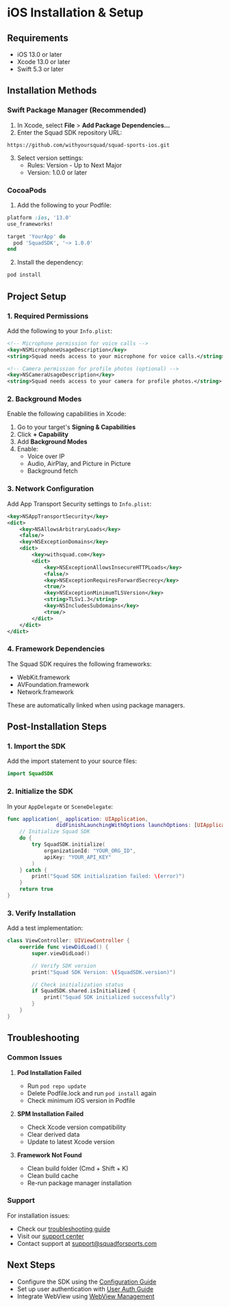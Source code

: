 # iOS Installation & Setup

## Requirements

- iOS 13.0 or later
- Xcode 13.0 or later
- Swift 5.3 or later

## Installation Methods

### Swift Package Manager (Recommended)

1. In Xcode, select **File** > **Add Package Dependencies...**
2. Enter the Squad SDK repository URL:

```
https://github.com/withyoursquad/squad-sports-ios.git
```

3. Select version settings:
   - Rules: Version - Up to Next Major
   - Version: 1.0.0 or later

### CocoaPods

1. Add the following to your Podfile:

```ruby
platform :ios, '13.0'
use_frameworks!

target 'YourApp' do
  pod 'SquadSDK', '~> 1.0.0'
end
```

2. Install the dependency:

```bash
pod install
```

## Project Setup

### 1. Required Permissions

Add the following to your `Info.plist`:

```xml
<!-- Microphone permission for voice calls -->
<key>NSMicrophoneUsageDescription</key>
<string>Squad needs access to your microphone for voice calls.</string>

<!-- Camera permission for profile photos (optional) -->
<key>NSCameraUsageDescription</key>
<string>Squad needs access to your camera for profile photos.</string>
```

### 2. Background Modes

Enable the following capabilities in Xcode:

1. Go to your target's **Signing & Capabilities**
2. Click **+ Capability**
3. Add **Background Modes**
4. Enable:
   - Voice over IP
   - Audio, AirPlay, and Picture in Picture
   - Background fetch

### 3. Network Configuration

Add App Transport Security settings to `Info.plist`:

```xml
<key>NSAppTransportSecurity</key>
<dict>
    <key>NSAllowsArbitraryLoads</key>
    <false/>
    <key>NSExceptionDomains</key>
    <dict>
        <key>withsquad.com</key>
        <dict>
            <key>NSExceptionAllowsInsecureHTTPLoads</key>
            <false/>
            <key>NSExceptionRequiresForwardSecrecy</key>
            <true/>
            <key>NSExceptionMinimumTLSVersion</key>
            <string>TLSv1.3</string>
            <key>NSIncludesSubdomains</key>
            <true/>
        </dict>
    </dict>
</dict>
```

### 4. Framework Dependencies

The Squad SDK requires the following frameworks:

- WebKit.framework
- AVFoundation.framework
- Network.framework

These are automatically linked when using package managers.

## Post-Installation Steps

### 1. Import the SDK

Add the import statement to your source files:

```swift
import SquadSDK
```

### 2. Initialize the SDK

In your `AppDelegate` or `SceneDelegate`:

```swift
func application(_ application: UIApplication,
                didFinishLaunchingWithOptions launchOptions: [UIApplication.LaunchOptionsKey: Any]?) -> Bool {
    // Initialize Squad SDK
    do {
        try SquadSDK.initialize(
            organizationId: "YOUR_ORG_ID",
            apiKey: "YOUR_API_KEY"
        )
    } catch {
        print("Squad SDK initialization failed: \(error)")
    }
    return true
}
```

### 3. Verify Installation

Add a test implementation:

```swift
class ViewController: UIViewController {
    override func viewDidLoad() {
        super.viewDidLoad()

        // Verify SDK version
        print("Squad SDK Version: \(SquadSDK.version)")

        // Check initialization status
        if SquadSDK.shared.isInitialized {
            print("Squad SDK initialized successfully")
        }
    }
}
```

## Troubleshooting

### Common Issues

1. **Pod Installation Failed**

   - Run `pod repo update`
   - Delete Podfile.lock and run `pod install` again
   - Check minimum iOS version in Podfile

2. **SPM Installation Failed**

   - Check Xcode version compatibility
   - Clear derived data
   - Update to latest Xcode version

3. **Framework Not Found**
   - Clean build folder (Cmd + Shift + K)
   - Clean build cache
   - Re-run package manager installation

### Support

For installation issues:

- Check our [troubleshooting guide](../troubleshooting.md)
- Visit our [support center](https://support.squadforsports.com)
- Contact support at support@squadforsports.com

## Next Steps

- Configure the SDK using the [Configuration Guide](configuration.md)
- Set up user authentication with [User Auth Guide](user-auth.md)
- Integrate WebView using [WebView Management](webview.md)
